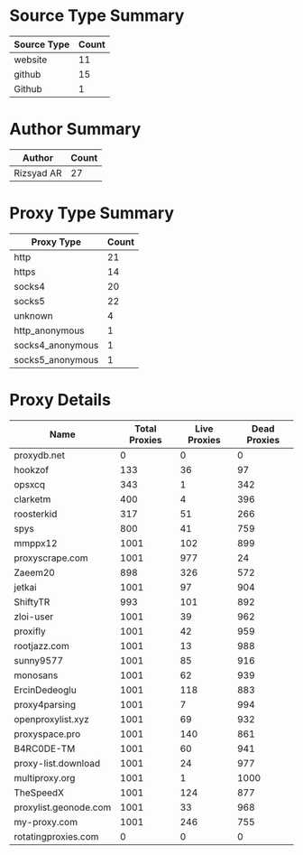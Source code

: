 # Source Type Summary

| Source Type | Count |
|-------------|-------|
| website | 11 |
| github | 15 |
| Github | 1 |


# Author Summary

| Author | Count |
|--------|-------|
| Rizsyad AR | 27 |


# Proxy Type Summary

| Proxy Type | Count |
|------------|-------|
| http | 21 |
| https | 14 |
| socks4 | 20 |
| socks5 | 22 |
| unknown | 4 |
| http_anonymous | 1 |
| socks4_anonymous | 1 |
| socks5_anonymous | 1 |


# Proxy Details

| Name | Total Proxies | Live Proxies | Dead Proxies |
|------|---------------|--------------|---------------|
| proxydb.net | 0 | 0 | 0 |
| hookzof | 133 | 36 | 97 |
| opsxcq | 343 | 1 | 342 |
| clarketm | 400 | 4 | 396 |
| roosterkid | 317 | 51 | 266 |
| spys | 800 | 41 | 759 |
| mmppx12 | 1001 | 102 | 899 |
| proxyscrape.com | 1001 | 977 | 24 |
| Zaeem20 | 898 | 326 | 572 |
| jetkai | 1001 | 97 | 904 |
| ShiftyTR | 993 | 101 | 892 |
| zloi-user | 1001 | 39 | 962 |
| proxifly | 1001 | 42 | 959 |
| rootjazz.com | 1001 | 13 | 988 |
| sunny9577 | 1001 | 85 | 916 |
| monosans | 1001 | 62 | 939 |
| ErcinDedeoglu | 1001 | 118 | 883 |
| proxy4parsing | 1001 | 7 | 994 |
| openproxylist.xyz | 1001 | 69 | 932 |
| proxyspace.pro | 1001 | 140 | 861 |
| B4RC0DE-TM | 1001 | 60 | 941 |
| proxy-list.download | 1001 | 24 | 977 |
| multiproxy.org | 1001 | 1 | 1000 |
| TheSpeedX | 1001 | 124 | 877 |
| proxylist.geonode.com | 1001 | 33 | 968 |
| my-proxy.com | 1001 | 246 | 755 |
| rotatingproxies.com | 0 | 0 | 0 |
